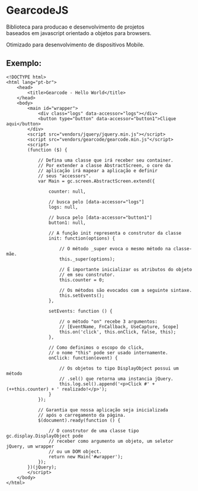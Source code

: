 # GearcodeJS

Biblioteca para producao e desenvolvimento de projetos  
baseados em javascript orientado a objetos para browsers.

Otimizado para desenvolvimento de dispositivos Mobile.   

## Exemplo:

    <!DOCTYPE html>
    <html lang="pt-br">
        <head>
            <title>Gearcode - Hello World</title>
        </head>
        <body>
            <main id="wrapper">
                <div class="logs" data-accessor="logs"></div>
                <button type="button" data-accessor="button1">Clique aqui</button>
            </div>
            <script src="vendors/jquery/jquery.min.js"></script>
            <script src="vendors/gearcode/gearcode.min.js"</script>
            <script>
            (function ($) {
                
                // Defina uma classe que irá receber seu container.
                // Por extender a classe AbstractScreen, o core da 
                // aplicação irá mapear a aplicação e definir
                // seus "accessors".
                var Main = gc.screen.AbstractScreen.extend({
                
                    counter: null,
                
                    // busca pelo [data-accessor="logs"]
                    logs: null,
                    
                    // busca pelo [data-accessor="button1"]
                    button1: null,

                    // A função init representa o construtor da classe
                    init: function(options) {
                    
                        // O método _super evoca o mesmo método na classe-mãe.
                        this._super(options);
                        
                        // É importante inicializar os atributos do objeto
                        // em seu construtor.
                        this.counter = 0;
                        
                        // Os métodos são evocados com a seguinte sintaxe.
                        this.setEvents();
                    },
                    
                    setEvents: function () {
                    
                        // o método "on" recebe 3 argumentos:
                        // [EventName, FnCallback, UseCapture, Scope]
                        this.on('click', this.onClick, false, this);
                    },

                    // Como definimos o escopo do click,
                    // o nome "this" pode ser usado internamente.
                    onClick: function(event) {
                    
                        // Os objetos to tipo DisplayObject possui um método
                        // .sel() que retorna uma instancia jQuery.
                        this.log.sel().append('<p>Click #' + (++this.counter) + ' realizado!</p>');
                    }
                });
                
                // Garantia que nossa aplicação seja inicializada
                // após o carregamento da página.
                $(document).ready(function () {
                
                    // O construtor de uma classe tipo gc.display.DisplayObject pode
                    // receber como argumento um objeto, um seletor jQuery, um wrapper
                    // ou um DOM object.
                    return new Main('#wrapper');
                });
            })(jQuery);
            </script>
        </body>
    </html>
